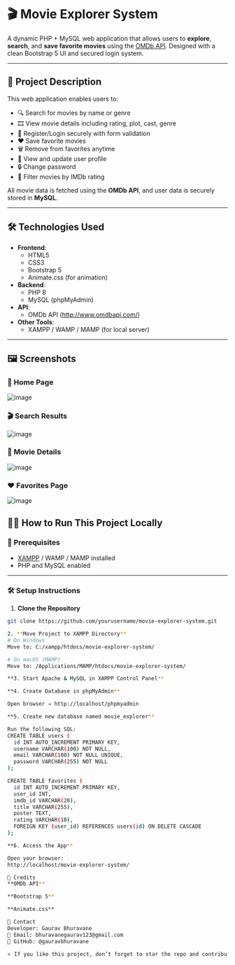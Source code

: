 # 🎬 Movie Explorer System

A dynamic PHP + MySQL web application that allows users to **explore**, **search**, and **save favorite movies** using the [OMDb API](http://www.omdbapi.com/). Designed with a clean Bootstrap 5 UI and secured login system.

---

## 🧠 Project Description

This web application enables users to:
- 🔍 Search for movies by name or genre
- 🎞️ View movie details including rating, plot, cast, genre
- 🔐 Register/Login securely with form validation
- ❤️ Save favorite movies
- 🗑️ Remove from favorites anytime
- 🧑 View and update user profile
- 🔒 Change password
- 🌟 Filter movies by IMDb rating

All movie data is fetched using the **OMDb API**, and user data is securely stored in **MySQL**.

---

## 🛠️ Technologies Used

- **Frontend**:  
  - HTML5  
  - CSS3  
  - Bootstrap 5  
  - Animate.css (for animation)  
- **Backend**:  
  - PHP 8  
  - MySQL (phpMyAdmin)  
- **API**:  
  - OMDb API (http://www.omdbapi.com/)
- **Other Tools**:  
  - XAMPP / WAMP / MAMP (for local server)

---

## 🖼️ Screenshots
### 🔐 Home Page
![image](https://github.com/user-attachments/assets/70738c87-31a1-48b9-a91a-d18847f63885)

### 🎬 Search Results
![image](https://github.com/user-attachments/assets/d19817ea-236c-44a6-a9b0-83b5a56dc9d4)

### 📄 Movie Details
![image](https://github.com/user-attachments/assets/ffc2134b-c82d-4106-958f-a167b1b1da69)

### ❤️ Favorites Page
![image](https://github.com/user-attachments/assets/785420d7-2ba4-447f-bfd3-350a8652ae36)

## 🧑‍💻 How to Run This Project Locally

### 🔧 Prerequisites
- [XAMPP](https://www.apachefriends.org/) / WAMP / MAMP installed
- PHP and MySQL enabled

---

### 🛠️ Setup Instructions

1. **Clone the Repository**

```bash
git clone https://github.com/yourusername/movie-explorer-system.git

2. **Move Project to XAMPP Directory**
# On Windows
Move to: C:/xampp/htdocs/movie-explorer-system/

# On macOS (MAMP)
Move to: /Applications/MAMP/htdocs/movie-explorer-system/

**3. Start Apache & MySQL in XAMPP Control Panel**

**4. Create Database in phpMyAdmin**

Open browser → http://localhost/phpmyadmin

**5. Create new database named movie_explorer**

Run the following SQL:
CREATE TABLE users (
  id INT AUTO_INCREMENT PRIMARY KEY,
  username VARCHAR(100) NOT NULL,
  email VARCHAR(100) NOT NULL UNIQUE,
  password VARCHAR(255) NOT NULL
);

CREATE TABLE favorites (
  id INT AUTO_INCREMENT PRIMARY KEY,
  user_id INT,
  imdb_id VARCHAR(20),
  title VARCHAR(255),
  poster TEXT,
  rating VARCHAR(10),
  FOREIGN KEY (user_id) REFERENCES users(id) ON DELETE CASCADE
);

**6. Access the App**

Open your browser:
http://localhost/movie-explorer-system/

🙌 Credits
**OMDb API**

**Bootstrap 5**

**Animate.css**

📧 Contact
Developer: Gaurav Bhuravane
📮 Email: bhuravanegaurav123@gmail.com
🔗 GitHub: @gauravbhuravane

⭐ If you like this project, don’t forget to star the repo and contribute!




